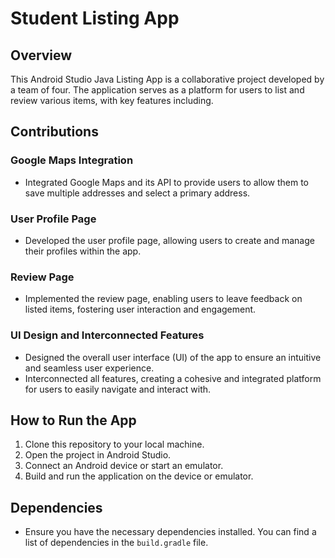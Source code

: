 # Student Listing App

## Overview

This Android Studio Java Listing App is a collaborative project developed by a team of four. The application serves as a platform for users to list and review various items, with key features including.

## Contributions

### Google Maps Integration

- Integrated Google Maps and its API to provide users to allow them to save multiple addresses and select a primary address.

### User Profile Page

- Developed the user profile page, allowing users to create and manage their profiles within the app.

### Review Page

- Implemented the review page, enabling users to leave feedback on listed items, fostering user interaction and engagement.

### UI Design and Interconnected Features

- Designed the overall user interface (UI) of the app to ensure an intuitive and seamless user experience.
- Interconnected all features, creating a cohesive and integrated platform for users to easily navigate and interact with.

## How to Run the App

1. Clone this repository to your local machine.
2. Open the project in Android Studio.
3. Connect an Android device or start an emulator.
4. Build and run the application on the device or emulator.

## Dependencies

- Ensure you have the necessary dependencies installed. You can find a list of dependencies in the `build.gradle` file.

